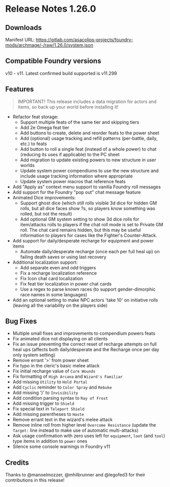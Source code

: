 # Release Notes 1.26.0

## Downloads

Manifest URL: https://gitlab.com/asacolips-projects/foundry-mods/archmage/-/raw/1.26.0/system.json

## Compatible Foundry versions

v10 - v11. Latest confirmed build supported is v11.299

## Features

> IMPORTANT! This release includes a data migration for actors and items, so back up your world before installing it!

- Refactor feat storage:
    - Support multiple feats of the same tier and skipping tiers
    - Add 2e Omega feat tier
    - Add buttons to create, delete and reorder feats to the power sheet
    - Add (optional) usage tracking and refill patterns (per-battle, daily, etc.) to feats
    - Add button to roll a single feat (instead of a whole power) to chat (reducing its uses if applicable) to the PC sheet
    - Add migration to update existing powers to new structure in user worlds
    - Update system power compendiums to use the new structure and include usage tracking information where appropriate
    - Update system power macros that reference feats
- Add "Apply as" context menu support to vanilla Foundry roll messages
- Add support for the Foundry "pop out" chat message feature
- Animated Dice improvements:
    - Support ghost dice (which still rolls visible 3d dice for hidden GM rolls, but all dice faces show ?s, so players know something was rolled, but not the result)
    - Add optional GM system setting to show 3d dice rolls for item/attacks rolls to players if the chat roll mode is set to Private GM roll. The chat card remains hidden, but this may be useful information to players for cases like the Fighter's Counter-Attack.
- Add support for daily/desperate recharge for equipment and power items
    - Automate daily/desperate recharge (once each per full heal up) on failing death saves or using last recovery
- Additional localization support:
    - Add separate even and odd triggers
    - Fix a recharge localization reference
    - Fix Icon chat card localization
    - Fix feat tier localization in power chat cards
    - Use a regex to parse known races (to support gender-dimorphic race names in some languages)
- Add an optional setting to make NPC actors 'take 10' on initiative rolls (leaving all the variability on the players side)

## Bug Fixes

- Multiple small fixes and improvements to compendium powers feats
- Fix animated dice not displaying on all clients
- Fix an issue preventing the correct reset of recharge attempts on full heal ups (affects both daily/desperate and the Recharge once per day only system setting)
- Remove errant '>' from power sheet
- Fix typo in the cleric's basic melee attack
- Fix initial recharge value of `Cure Wounds`
- Fix formatting of `High Arcana` and `Wizard's Familiar`
- Add missing `Utility` to `Hold Portal`
- Add `Cyclic` reminder to `Color Spray` and `Rebuke`
- Add missing ')' to `Invisibility`
- Add condition parsing syntax to `Ray of Frost`
- Add missing trigger to `Shield`
- Fix special text in `Teleport Shield`
- Add missing parentheses to `Haste`
- Remove errant text in the wizard's melee attack
- Remove inline roll from higher level `Overcome Resistance` (update the `Target:` line instead to make use of automatic multi-attacks)
- Ask usage confirmation with zero uses left for `equipment`, `loot` (and `tool`) type items in addition to `power` ones
- Silence some console warnings in Foundry v11

## Credits

Thanks to @manoelmozzer, @mhilbrunner and @legofed3 for their contributions in this release!
